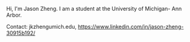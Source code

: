 Hi, I'm Jason Zheng. I am a student at the University of Michigan- Ann Arbor.

Contact: jkzheng<at>umich.edu, https://www.linkedin.com/in/jason-zheng-30915b192/

